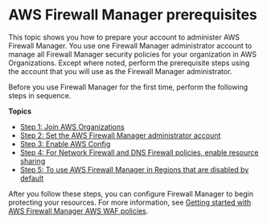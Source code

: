 # AWS Firewall Manager prerequisites<a name="fms-prereq"></a>

This topic shows you how to prepare your account to administer AWS Firewall Manager\. You use one Firewall Manager administrator account to manage all Firewall Manager security policies for your organization in AWS Organizations\. Except where noted, perform the prerequisite steps using the account that you will use as the Firewall Manager administrator\. 

Before you use Firewall Manager for the first time, perform the following steps in sequence\. 

**Topics**
+ [Step 1: Join AWS Organizations](join-aws-orgs.md)
+ [Step 2: Set the AWS Firewall Manager administrator account](enable-integration.md)
+ [Step 3: Enable AWS Config](enable-config.md)
+ [Step 4: For Network Firewall and DNS Firewall policies, enable resource sharing](enable-ram.md)
+ [Step 5: To use AWS Firewall Manager in Regions that are disabled by default](enable-disabled-region.md)

After you follow these steps, you can configure Firewall Manager to begin protecting your resources\. For more information, see [Getting started with AWS Firewall Manager AWS WAF policies](getting-started-fms.md)\.